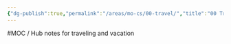 ```yaml
---
{"dg-publish":true,"permalink":"/areas/mo-cs/00-travel/","title":"00 Travel","updated":"2023-10-15T11:04:07.570+08:00"}
---
```



#MOC / Hub notes for traveling and vacation